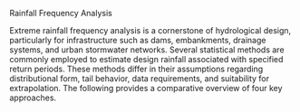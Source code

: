 Rainfall Frequency Analysis

Extreme rainfall frequency analysis is a cornerstone of hydrological design, particularly for infrastructure such as dams, embankments, drainage systems, and urban stormwater networks. Several statistical methods are commonly employed to estimate design rainfall associated with specified return periods. These methods differ in their assumptions regarding distributional form, tail behavior, data requirements, and suitability for extrapolation. The following provides a comparative overview of four key approaches.
